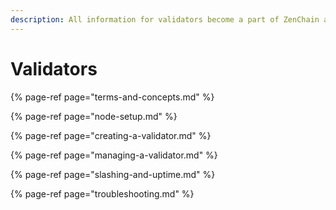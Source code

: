 ```yaml
---
description: All information for validators become a part of ZenChain and earn reward
---
```


# Validators

{% page-ref page="terms-and-concepts.md" %}

{% page-ref page="node-setup.md" %}

{% page-ref page="creating-a-validator.md" %}

{% page-ref page="managing-a-validator.md" %}

{% page-ref page="slashing-and-uptime.md" %}

{% page-ref page="troubleshooting.md" %}





